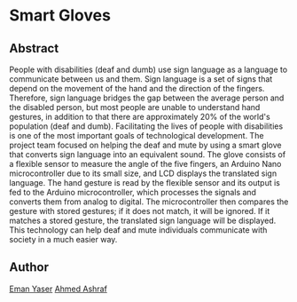# Smart Gloves

## Abstract
People with disabilities (deaf and dumb) use sign language as a language to communicate between us and them.
Sign language is a set of signs that depend on the movement of the hand and the direction of the fingers.
Therefore, sign language bridges the gap between the average person and the disabled person, but most people are unable to understand hand gestures, in addition to that there are approximately 20% of the world's population (deaf and dumb).
Facilitating the lives of people with disabilities is one of the most important goals of technological development. The project team focused on helping the deaf and mute by using a smart glove that converts sign language into an equivalent sound. The glove consists of a flexible sensor to measure the angle of the five fingers, an Arduino Nano microcontroller due to its small size, and LCD displays the translated sign language.
The hand gesture is read by the flexible sensor and its output is fed to the Arduino microcontroller, which processes the signals and converts them from analog to digital. The microcontroller then compares the gesture with stored gestures; if it does not match, it will be ignored. If it matches a stored gesture, the translated sign language will be displayed.
This technology can help deaf and mute individuals communicate with society in a much easier way.


## Author
[Eman Yaser](https://github.com/Eman92003)
[Ahmed Ashraf](https://github.com/Ghost301333)
